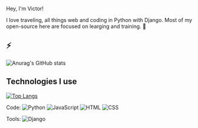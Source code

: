 Hey, I'm Victor!

I love traveling, all things web and coding in Python with Django. Most of my open-source here are focused on learging and training. 🚀

⚡
-
![Anurag's GitHub stats](https://github-readme-stats.vercel.app/api?username=vitaolv&show_icons=true&theme=dark)

Technologies I use
-
[![Top Langs](https://github-readme-stats.vercel.app/api/top-langs/?username=vitaolv&langs_count=5)](https://github.com/vitaolv/github-readme-stats)

Code: ![Python](https://img.shields.io/badge/Python-3776AB?style=for-the-badge&logo=python&logoColor=white) ![JavaScript](https://img.shields.io/badge/JavaScript-F7DF1E?style=for-the-badge&logo=javascript&logoColor=black) ![HTML](https://img.shields.io/badge/HTML-239120?style=for-the-badge&logo=html5&logoColor=white) ![CSS](https://img.shields.io/badge/CSS-239120?&style=for-the-badge&logo=css3&logoColor=white)
  
Tools: ![Django](https://img.shields.io/badge/Django-092E20?style=for-the-badge&logo=django&logoColor=white)
